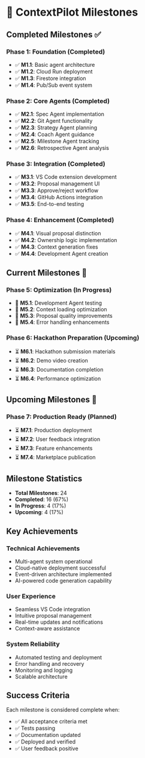 # 🏁 ContextPilot Milestones

## Completed Milestones ✅

### **Phase 1: Foundation** (Completed)
- ✅ **M1.1**: Basic agent architecture
- ✅ **M1.2**: Cloud Run deployment
- ✅ **M1.3**: Firestore integration
- ✅ **M1.4**: Pub/Sub event system

### **Phase 2: Core Agents** (Completed)
- ✅ **M2.1**: Spec Agent implementation
- ✅ **M2.2**: Git Agent functionality
- ✅ **M2.3**: Strategy Agent planning
- ✅ **M2.4**: Coach Agent guidance
- ✅ **M2.5**: Milestone Agent tracking
- ✅ **M2.6**: Retrospective Agent analysis

### **Phase 3: Integration** (Completed)
- ✅ **M3.1**: VS Code extension development
- ✅ **M3.2**: Proposal management UI
- ✅ **M3.3**: Approve/reject workflow
- ✅ **M3.4**: GitHub Actions integration
- ✅ **M3.5**: End-to-end testing

### **Phase 4: Enhancement** (Completed)
- ✅ **M4.1**: Visual proposal distinction
- ✅ **M4.2**: Ownership logic implementation
- ✅ **M4.3**: Context generation fixes
- ✅ **M4.4**: Development Agent creation

## Current Milestones 🎯

### **Phase 5: Optimization** (In Progress)
- 🔄 **M5.1**: Development Agent testing
- 🔄 **M5.2**: Context loading optimization
- 🔄 **M5.3**: Proposal quality improvements
- 🔄 **M5.4**: Error handling enhancements

### **Phase 6: Hackathon Preparation** (Upcoming)
- ⏳ **M6.1**: Hackathon submission materials
- ⏳ **M6.2**: Demo video creation
- ⏳ **M6.3**: Documentation completion
- ⏳ **M6.4**: Performance optimization

## Upcoming Milestones 📅

### **Phase 7: Production Ready** (Planned)
- ⏳ **M7.1**: Production deployment
- ⏳ **M7.2**: User feedback integration
- ⏳ **M7.3**: Feature enhancements
- ⏳ **M7.4**: Marketplace publication

## Milestone Statistics

- **Total Milestones**: 24
- **Completed**: 16 (67%)
- **In Progress**: 4 (17%)
- **Upcoming**: 4 (17%)

## Key Achievements

### **Technical Achievements**
- Multi-agent system operational
- Cloud-native deployment successful
- Event-driven architecture implemented
- AI-powered code generation capability

### **User Experience**
- Seamless VS Code integration
- Intuitive proposal management
- Real-time updates and notifications
- Context-aware assistance

### **System Reliability**
- Automated testing and deployment
- Error handling and recovery
- Monitoring and logging
- Scalable architecture

## Success Criteria

Each milestone is considered complete when:
- ✅ All acceptance criteria met
- ✅ Tests passing
- ✅ Documentation updated
- ✅ Deployed and verified
- ✅ User feedback positive
